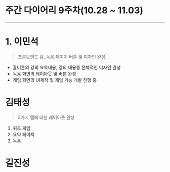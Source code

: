 # 주간 다이어리 9주차(10.28 ~ 11.03)

---

# 1. 이민석

> 프론트엔드 홈, 녹음 페이지 버튼 및 디자인 완성
> 
- 홈버튼의 강의 요약내용, 강의 내용등 전체적인 디자인 완성
- 녹음 화면의 레이아웃 및 버튼 완성
- 게임 화면의 UI제작 및 게임 기능 개발 진행 중

# 김태성

> 3가지 탭에 대한 레이아웃 완성
> 
1. 퀴즈 게임
2. 요약 페이지
3. 녹음

# 길진성